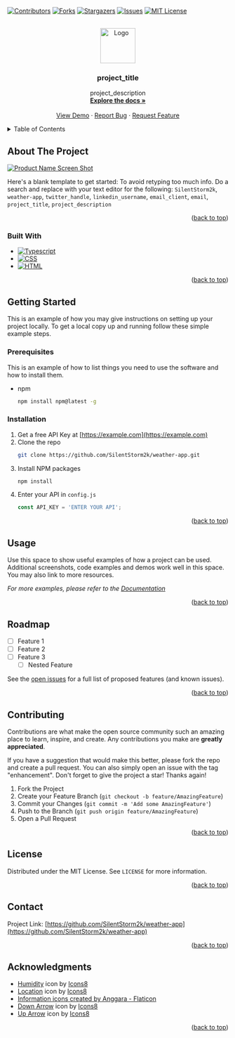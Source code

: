 <!-- Copyright notice for this README.md template -->

<!-- MIT License

Copyright (c) 2021 Othneil Drew

Permission is hereby granted, free of charge, to any person obtaining a copy
of this software and associated documentation files (the "Software"), to deal
in the Software without restriction, including without limitation the rights
to use, copy, modify, merge, publish, distribute, sublicense, and/or sell
copies of the Software, and to permit persons to whom the Software is
furnished to do so, subject to the following conditions:

The above copyright notice and this permission notice shall be included in all
copies or substantial portions of the Software.

THE SOFTWARE IS PROVIDED "AS IS", WITHOUT WARRANTY OF ANY KIND, EXPRESS OR
IMPLIED, INCLUDING BUT NOT LIMITED TO THE WARRANTIES OF MERCHANTABILITY,
FITNESS FOR A PARTICULAR PURPOSE AND NONINFRINGEMENT. IN NO EVENT SHALL THE
AUTHORS OR COPYRIGHT HOLDERS BE LIABLE FOR ANY CLAIM, DAMAGES OR OTHER
LIABILITY, WHETHER IN AN ACTION OF CONTRACT, TORT OR OTHERWISE, ARISING FROM,
OUT OF OR IN CONNECTION WITH THE SOFTWARE OR THE USE OR OTHER DEALINGS IN THE
SOFTWARE. -->

<a name="readme-top"></a>

<!-- PROJECT SHIELDS -->
<!--
*** I'm using markdown "reference style" links for readability.
*** Reference links are enclosed in brackets [ ] instead of parentheses ( ).
*** See the bottom of this document for the declaration of the reference variables
*** for contributors-url, forks-url, etc. This is an optional, concise syntax you may use.
*** https://www.markdownguide.org/basic-syntax/#reference-style-links
-->

[![Contributors][contributors-shield]][contributors-url]
[![Forks][forks-shield]][forks-url]
[![Stargazers][stars-shield]][stars-url]
[![Issues][issues-shield]][issues-url]
[![MIT License][license-shield]][license-url]

<!-- PROJECT LOGO -->
<br />
<div align="center">
  <a href="https://github.com/SilentStorm2k/weather-app">
    <img src="images/logo.png" alt="Logo" width="80" height="80">
  </a>

<h3 align="center">project_title</h3>

  <p align="center">
    project_description
    <br />
    <a href="https://github.com/SilentStorm2k/weather-app"><strong>Explore the docs »</strong></a>
    <br />
    <br />
    <a href="https://SilentStorm2k.github.io/weather-app">View Demo</a>
    ·
    <a href="https://github.com/SilentStorm2k/weather-app/issues">Report Bug</a>
    ·
    <a href="https://github.com/SilentStorm2k/weather-app/issues">Request Feature</a>
  </p>
</div>

<!-- TABLE OF CONTENTS -->
<details>
  <summary>Table of Contents</summary>
  <ol>
    <li>
      <a href="#about-the-project">About The Project</a>
      <ul>
        <li><a href="#built-with">Built With</a></li>
      </ul>
    </li>
    <li>
      <a href="#getting-started">Getting Started</a>
      <ul>
        <li><a href="#prerequisites">Prerequisites</a></li>
        <li><a href="#installation">Installation</a></li>
      </ul>
    </li>
    <li><a href="#usage">Usage</a></li>
    <li><a href="#roadmap">Roadmap</a></li>
    <li><a href="#contributing">Contributing</a></li>
    <li><a href="#license">License</a></li>
    <li><a href="#contact">Contact</a></li>
    <li><a href="#acknowledgments">Acknowledgments</a></li>
  </ol>
</details>

<!-- ABOUT THE PROJECT -->

## About The Project

[![Product Name Screen Shot][product-screenshot]](https://example.com)

Here's a blank template to get started: To avoid retyping too much info. Do a search and replace with your text editor for the following: `SilentStorm2k`, `weather-app`, `twitter_handle`, `linkedin_username`, `email_client`, `email`, `project_title`, `project_description`

<p align="right">(<a href="#readme-top">back to top</a>)</p>

### Built With

- [![Typescript][Typescript-shield]][Typescript-url]
- [![CSS][CSS-shield]][CSS-url]
- [![HTML][HTML-shield]][HTML-url]

<p align="right">(<a href="#readme-top">back to top</a>)</p>

<!-- GETTING STARTED -->

## Getting Started

This is an example of how you may give instructions on setting up your project locally.
To get a local copy up and running follow these simple example steps.

### Prerequisites

This is an example of how to list things you need to use the software and how to install them.

- npm
    ```sh
    npm install npm@latest -g
    ```

### Installation

1. Get a free API Key at [https://example.com](https://example.com)
2. Clone the repo
    ```sh
    git clone https://github.com/SilentStorm2k/weather-app.git
    ```
3. Install NPM packages
    ```sh
    npm install
    ```
4. Enter your API in `config.js`
    ```js
    const API_KEY = 'ENTER YOUR API';
    ```

<p align="right">(<a href="#readme-top">back to top</a>)</p>

<!-- USAGE EXAMPLES -->

## Usage

Use this space to show useful examples of how a project can be used. Additional screenshots, code examples and demos work well in this space. You may also link to more resources.

_For more examples, please refer to the [Documentation](https://example.com)_

<p align="right">(<a href="#readme-top">back to top</a>)</p>

<!-- ROADMAP -->

## Roadmap

- [ ] Feature 1
- [ ] Feature 2
- [ ] Feature 3
    - [ ] Nested Feature

See the [open issues](https://github.com/SilentStorm2k/weather-app/issues) for a full list of proposed features (and known issues).

<p align="right">(<a href="#readme-top">back to top</a>)</p>

<!-- CONTRIBUTING -->

## Contributing

Contributions are what make the open source community such an amazing place to learn, inspire, and create. Any contributions you make are **greatly appreciated**.

If you have a suggestion that would make this better, please fork the repo and create a pull request. You can also simply open an issue with the tag "enhancement".
Don't forget to give the project a star! Thanks again!

1. Fork the Project
2. Create your Feature Branch (`git checkout -b feature/AmazingFeature`)
3. Commit your Changes (`git commit -m 'Add some AmazingFeature'`)
4. Push to the Branch (`git push origin feature/AmazingFeature`)
5. Open a Pull Request

<p align="right">(<a href="#readme-top">back to top</a>)</p>

<!-- LICENSE -->

## License

Distributed under the MIT License. See `LICENSE` for more information.

<p align="right">(<a href="#readme-top">back to top</a>)</p>

<!-- CONTACT -->

## Contact

Project Link: [https://github.com/SilentStorm2k/weather-app](https://github.com/SilentStorm2k/weather-app)

<p align="right">(<a href="#readme-top">back to top</a>)</p>

<!-- ACKNOWLEDGMENTS -->

## Acknowledgments

- [<a target="_blank" href="https://icons8.com/icon/3432/wet">Humidity</a> icon by <a target="_blank" href="https://icons8.com">Icons8</a>]()
- [<a target="_blank" href="https://icons8.com/icon/3723/location">Location</a> icon by <a target="_blank" href="https://icons8.com">Icons8</a>]()
- [<a href="https://www.flaticon.com/free-icons/information" title="information icons">Information icons created by Anggara - Flaticon</a>]()
- [<a target="_blank" href="https://icons8.com/icon/41189/down-arrow">Down Arrow</a> icon by <a target="_blank" href="https://icons8.com">Icons8</a>]()
- [<a target="_blank" href="https://icons8.com/icon/39966/up-arrow">Up Arrow</a> icon by <a target="_blank" href="https://icons8.com">Icons8</a>]()

<p align="right">(<a href="#readme-top">back to top</a>)</p>

<!-- MARKDOWN LINKS & IMAGES -->
<!-- https://www.markdownguide.org/basic-syntax/#reference-style-links -->

[contributors-shield]: https://img.shields.io/github/contributors/SilentStorm2k/weather-app.svg?style=for-the-badge
[contributors-url]: https://github.com/SilentStorm2k/weather-app/graphs/contributors
[forks-shield]: https://img.shields.io/github/forks/SilentStorm2k/weather-app.svg?style=for-the-badge
[forks-url]: https://github.com/SilentStorm2k/weather-app/network/members
[stars-shield]: https://img.shields.io/github/stars/SilentStorm2k/weather-app.svg?style=for-the-badge
[stars-url]: https://github.com/SilentStorm2k/weather-app/stargazers
[issues-shield]: https://img.shields.io/github/issues/SilentStorm2k/weather-app.svg?style=for-the-badge
[issues-url]: https://github.com/SilentStorm2k/weather-app/issues
[license-shield]: https://img.shields.io/github/license/SilentStorm2k/weather-app.svg?style=for-the-badge
[license-url]: https://github.com/SilentStorm2k/weather-app/blob/master/LICENSE
[linkedin-shield]: https://img.shields.io/badge/-LinkedIn-black.svg?style=for-the-badge&logo=linkedin&colorB=555
[linkedin-url]: https://linkedin.com/in/linkedin_username
[product-screenshot]: images/screenshot.png
[Next.js]: https://img.shields.io/badge/next.js-000000?style=for-the-badge&logo=nextdotjs&logoColor=white
[Next-url]: https://nextjs.org/
[React.js]: https://img.shields.io/badge/React-20232A?style=for-the-badge&logo=react&logoColor=61DAFB
[React-url]: https://reactjs.org/
[Vue.js]: https://img.shields.io/badge/Vue.js-35495E?style=for-the-badge&logo=vuedotjs&logoColor=4FC08D
[Vue-url]: https://vuejs.org/
[Angular.io]: https://img.shields.io/badge/Angular-DD0031?style=for-the-badge&logo=angular&logoColor=white
[Angular-url]: https://angular.io/
[Svelte.dev]: https://img.shields.io/badge/Svelte-4A4A55?style=for-the-badge&logo=svelte&logoColor=FF3E00
[Svelte-url]: https://svelte.dev/
[Laravel.com]: https://img.shields.io/badge/Laravel-FF2D20?style=for-the-badge&logo=laravel&logoColor=white
[Laravel-url]: https://laravel.com
[Bootstrap.com]: https://img.shields.io/badge/Bootstrap-563D7C?style=for-the-badge&logo=bootstrap&logoColor=white
[Bootstrap-url]: https://getbootstrap.com
[JQuery.com]: https://img.shields.io/badge/jQuery-0769AD?style=for-the-badge&logo=jquery&logoColor=white
[JQuery-url]: https://jquery.com
[Typescript-url]: https://www.typescriptlang.org/
[Typescript-shield]: https://shields.io/badge/TypeScript-3178C6?logo=TypeScript&logoColor=FFF&style=flat-square
[CSS-url]: https://developer.mozilla.org/en-US/docs/Learn_web_development/Core/Styling_basics
[CSS-shield]: https://img.shields.io/badge/CSS-239120?&style=for-the-badge&logo=css3&logoColor=white
[HTML-url]: https://developer.mozilla.org/en-US/docs/Web/HTML
[HTML-shield]: https://img.shields.io/badge/HTML-239120?style=for-the-badge&logo=html5&logoColor=white

